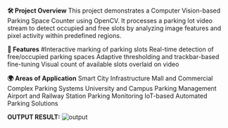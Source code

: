**🛠️ Project Overview**
This project demonstrates a Computer Vision-based Parking Space Counter using OpenCV. It processes a parking lot video stream to detect occupied and free slots by analyzing image features and pixel activity within predefined regions.

**🚀 Features**
#Interactive marking of parking slots
Real-time detection of free/occupied parking spaces
Adaptive thresholding and trackbar-based fine-tuning
Visual count of available slots overlaid on video

**🌍 Areas of Application**
Smart City Infrastructure
Mall and Commercial Complex Parking Systems
University and Campus Parking Management
Airport and Railway Station Parking Monitoring
IoT-based Automated Parking Solutions

**OUTPUT RESULT:**
![output](https://github.com/user-attachments/assets/f404098b-0c78-4cc3-9034-6a4a5c248b48)


